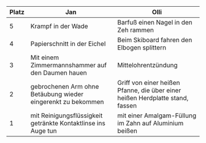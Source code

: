 Platz | Jan | Olli
------ | ------|----------
5      |Krampf in der Wade|Barfuß einen Nagel in den Zeh rammen
4      |Papierschnitt in der Eichel| Beim Skiboard fahren den Elbogen splittern
3      |Mit einem Zimmermannshammer auf den Daumen hauen| Mittelohrentzündung
2      |gebrochenen Arm ohne Betäubung wieder eingerenkt zu bekommen| Griff von einer heißen Pfanne, die über einer heißen Herdplatte stand, fassen
1      | mit Reinigungsflüssigkeit getränkte Kontaktlinse ins Auge tun|mit einer Amalgam-Füllung im Zahn auf Aluminium beißen
